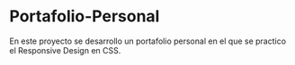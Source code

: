 # Portafolio-Personal

En este proyecto se desarrollo un portafolio personal en el que se practico el Responsive Design en CSS.
